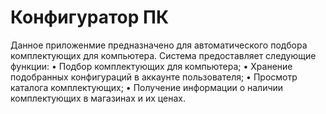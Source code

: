 # Конфигуратор ПК
Данное приложенмие предназначено для автоматического подбора комплектующих для компьютера.
Система предоставляет следующие функции:
•	Подбор комплектующих для компьютера;
•	Хранение подобранных конфигураций в аккаунте пользователя;
•	Просмотр каталога комплектующих;
•	Получение информации о наличии комплектующих в магазинах и их ценах.

